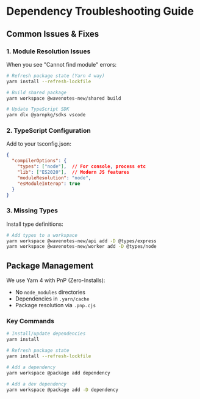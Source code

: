 # Dependency Troubleshooting Guide

## Common Issues & Fixes

### 1. Module Resolution Issues
When you see "Cannot find module" errors:

```bash
# Refresh package state (Yarn 4 way)
yarn install --refresh-lockfile

# Build shared package
yarn workspace @wavenotes-new/shared build

# Update TypeScript SDK
yarn dlx @yarnpkg/sdks vscode
```

### 2. TypeScript Configuration
Add to your tsconfig.json:
```json
{
  "compilerOptions": {
    "types": ["node"],  // For console, process etc
    "lib": ["ES2020"],  // Modern JS features
    "moduleResolution": "node",
    "esModuleInterop": true
  }
}
```

### 3. Missing Types
Install type definitions:
```bash
# Add types to a workspace
yarn workspace @wavenotes-new/api add -D @types/express
yarn workspace @wavenotes-new/worker add -D @types/node
```

## Package Management
We use Yarn 4 with PnP (Zero-Installs):
- No `node_modules` directories
- Dependencies in `.yarn/cache`
- Package resolution via `.pnp.cjs`

### Key Commands
```bash
# Install/update dependencies
yarn install

# Refresh package state
yarn install --refresh-lockfile

# Add a dependency
yarn workspace @package add dependency

# Add a dev dependency
yarn workspace @package add -D dependency
```